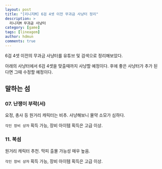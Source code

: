 ```yaml
---
layout: post
title: "[리니지M] 6검 4셋 이전 무과금 사냥터 정리"
description: >
  리니지M 무과금 사냥터
category: [game]
tags: [lineagem]
author: hdmun
comments: true
---
```


6검 4셋 이전의 무과금 사냥터를 유튜브 및 검색으로 정리해보았다.

아래의 사냥터에서 6검 4셋을 맞출때까지 사냥할 예정이다. 후에 좋은 사냥터가 추가 된다면 그때 수정할 예정이다.

## 말하는 섬

### 07. 난쟁이 부락(서)

요정, 총사 등 원거리 캐릭터는 비추. 사냥해보니 물약 소모가 심하다.

`각인 장비 상자` 획득 가능, 장비 아이템 획득은 고급 이상.

### 11. 북섬

원거리 캐릭터 추천. 막피 출몰 가능성 매우 높음.

`각인 장비 상자` 획득 가능, 장비 아이템 획득은 고급 이상.
